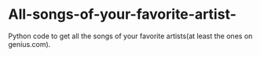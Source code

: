 # All-songs-of-your-favorite-artist-
Python code to get all the songs of your favorite artists(at least the ones on genius.com).
